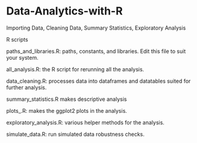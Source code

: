 # Data-Analytics-with-R
Importing Data, Cleaning Data, Summary Statistics, Exploratory Analysis

R scripts

paths_and_libraries.R: paths, constants, and libraries. Edit this file to suit your system.

all_analysis.R: the R script for rerunning all the analysis.

data_cleaning.R: processes data into dataframes and datatables suited for further analysis.

summary_statistics.R makes descriptive analysis

plots_.R: makes the ggplot2 plots in the analysis.

exploratory_analysis.R: various helper methods for the analysis.

simulate_data.R: run simulated data robustness checks.
